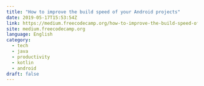 ```yaml
---
title: "How to improve the build speed of your Android projects"
date: 2019-05-17T15:53:54Z
link: https://medium.freecodecamp.org/how-to-improve-the-build-speed-of-your-android-projects-bd49029d8602?source=rss----336d898217ee---4&utm_medium=RSS&utm_source=news.12bit.vn
site: medium.freecodecamp.org
language: English
category:
  - tech
  - java
  - productivity
  - kotlin
  - android
draft: false
---
```

